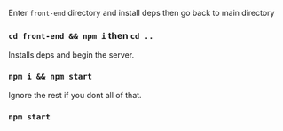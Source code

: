 Enter `front-end` directory and install deps then go back to main directory

### `cd front-end && npm i` then `cd ..`

Installs deps and begin the server.

### `npm i && npm start`

Ignore the rest if you dont all of that.

### `npm start`



